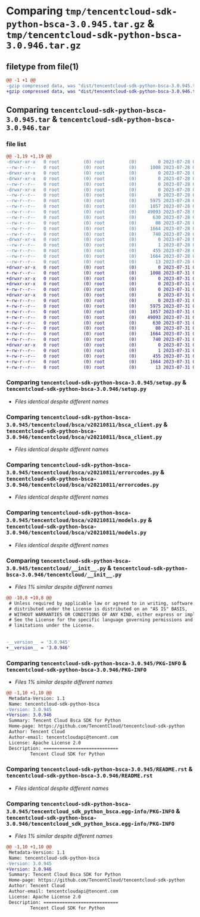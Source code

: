 # Comparing `tmp/tencentcloud-sdk-python-bsca-3.0.945.tar.gz` & `tmp/tencentcloud-sdk-python-bsca-3.0.946.tar.gz`

## filetype from file(1)

```diff
@@ -1 +1 @@
-gzip compressed data, was "dist/tencentcloud-sdk-python-bsca-3.0.945.tar", last modified: Fri Jul 28 00:22:34 2023, max compression
+gzip compressed data, was "dist/tencentcloud-sdk-python-bsca-3.0.946.tar", last modified: Mon Jul 31 00:20:34 2023, max compression
```

## Comparing `tencentcloud-sdk-python-bsca-3.0.945.tar` & `tencentcloud-sdk-python-bsca-3.0.946.tar`

### file list

```diff
@@ -1,19 +1,19 @@
-drwxr-xr-x   0 root         (0) root         (0)        0 2023-07-28 00:22:34.000000 tencentcloud-sdk-python-bsca-3.0.945/
--rw-r--r--   0 root         (0) root         (0)     1008 2023-07-28 00:22:34.000000 tencentcloud-sdk-python-bsca-3.0.945/setup.py
-drwxr-xr-x   0 root         (0) root         (0)        0 2023-07-28 00:22:34.000000 tencentcloud-sdk-python-bsca-3.0.945/tencentcloud/
-drwxr-xr-x   0 root         (0) root         (0)        0 2023-07-28 00:22:34.000000 tencentcloud-sdk-python-bsca-3.0.945/tencentcloud/bsca/
--rw-r--r--   0 root         (0) root         (0)        0 2023-07-28 00:22:34.000000 tencentcloud-sdk-python-bsca-3.0.945/tencentcloud/bsca/__init__.py
-drwxr-xr-x   0 root         (0) root         (0)        0 2023-07-28 00:22:34.000000 tencentcloud-sdk-python-bsca-3.0.945/tencentcloud/bsca/v20210811/
--rw-r--r--   0 root         (0) root         (0)        0 2023-07-28 00:22:34.000000 tencentcloud-sdk-python-bsca-3.0.945/tencentcloud/bsca/v20210811/__init__.py
--rw-r--r--   0 root         (0) root         (0)     5975 2023-07-28 00:22:34.000000 tencentcloud-sdk-python-bsca-3.0.945/tencentcloud/bsca/v20210811/bsca_client.py
--rw-r--r--   0 root         (0) root         (0)     1057 2023-07-28 00:22:34.000000 tencentcloud-sdk-python-bsca-3.0.945/tencentcloud/bsca/v20210811/errorcodes.py
--rw-r--r--   0 root         (0) root         (0)    49093 2023-07-28 00:22:34.000000 tencentcloud-sdk-python-bsca-3.0.945/tencentcloud/bsca/v20210811/models.py
--rw-r--r--   0 root         (0) root         (0)      630 2023-07-28 00:22:34.000000 tencentcloud-sdk-python-bsca-3.0.945/tencentcloud/__init__.py
--rw-r--r--   0 root         (0) root         (0)       88 2023-07-28 00:22:34.000000 tencentcloud-sdk-python-bsca-3.0.945/setup.cfg
--rw-r--r--   0 root         (0) root         (0)     1664 2023-07-28 00:22:34.000000 tencentcloud-sdk-python-bsca-3.0.945/PKG-INFO
--rw-r--r--   0 root         (0) root         (0)      740 2023-07-28 00:22:34.000000 tencentcloud-sdk-python-bsca-3.0.945/README.rst
-drwxr-xr-x   0 root         (0) root         (0)        0 2023-07-28 00:22:34.000000 tencentcloud-sdk-python-bsca-3.0.945/tencentcloud_sdk_python_bsca.egg-info/
--rw-r--r--   0 root         (0) root         (0)        1 2023-07-28 00:22:34.000000 tencentcloud-sdk-python-bsca-3.0.945/tencentcloud_sdk_python_bsca.egg-info/dependency_links.txt
--rw-r--r--   0 root         (0) root         (0)      455 2023-07-28 00:22:34.000000 tencentcloud-sdk-python-bsca-3.0.945/tencentcloud_sdk_python_bsca.egg-info/SOURCES.txt
--rw-r--r--   0 root         (0) root         (0)     1664 2023-07-28 00:22:34.000000 tencentcloud-sdk-python-bsca-3.0.945/tencentcloud_sdk_python_bsca.egg-info/PKG-INFO
--rw-r--r--   0 root         (0) root         (0)       13 2023-07-28 00:22:34.000000 tencentcloud-sdk-python-bsca-3.0.945/tencentcloud_sdk_python_bsca.egg-info/top_level.txt
+drwxr-xr-x   0 root         (0) root         (0)        0 2023-07-31 00:20:34.000000 tencentcloud-sdk-python-bsca-3.0.946/
+-rw-r--r--   0 root         (0) root         (0)     1008 2023-07-31 00:20:33.000000 tencentcloud-sdk-python-bsca-3.0.946/setup.py
+drwxr-xr-x   0 root         (0) root         (0)        0 2023-07-31 00:20:34.000000 tencentcloud-sdk-python-bsca-3.0.946/tencentcloud/
+drwxr-xr-x   0 root         (0) root         (0)        0 2023-07-31 00:20:34.000000 tencentcloud-sdk-python-bsca-3.0.946/tencentcloud/bsca/
+-rw-r--r--   0 root         (0) root         (0)        0 2023-07-31 00:20:33.000000 tencentcloud-sdk-python-bsca-3.0.946/tencentcloud/bsca/__init__.py
+drwxr-xr-x   0 root         (0) root         (0)        0 2023-07-31 00:20:34.000000 tencentcloud-sdk-python-bsca-3.0.946/tencentcloud/bsca/v20210811/
+-rw-r--r--   0 root         (0) root         (0)        0 2023-07-31 00:20:33.000000 tencentcloud-sdk-python-bsca-3.0.946/tencentcloud/bsca/v20210811/__init__.py
+-rw-r--r--   0 root         (0) root         (0)     5975 2023-07-31 00:20:33.000000 tencentcloud-sdk-python-bsca-3.0.946/tencentcloud/bsca/v20210811/bsca_client.py
+-rw-r--r--   0 root         (0) root         (0)     1057 2023-07-31 00:20:33.000000 tencentcloud-sdk-python-bsca-3.0.946/tencentcloud/bsca/v20210811/errorcodes.py
+-rw-r--r--   0 root         (0) root         (0)    49093 2023-07-31 00:20:33.000000 tencentcloud-sdk-python-bsca-3.0.946/tencentcloud/bsca/v20210811/models.py
+-rw-r--r--   0 root         (0) root         (0)      630 2023-07-31 00:20:33.000000 tencentcloud-sdk-python-bsca-3.0.946/tencentcloud/__init__.py
+-rw-r--r--   0 root         (0) root         (0)       88 2023-07-31 00:20:34.000000 tencentcloud-sdk-python-bsca-3.0.946/setup.cfg
+-rw-r--r--   0 root         (0) root         (0)     1664 2023-07-31 00:20:34.000000 tencentcloud-sdk-python-bsca-3.0.946/PKG-INFO
+-rw-r--r--   0 root         (0) root         (0)      740 2023-07-31 00:20:33.000000 tencentcloud-sdk-python-bsca-3.0.946/README.rst
+drwxr-xr-x   0 root         (0) root         (0)        0 2023-07-31 00:20:34.000000 tencentcloud-sdk-python-bsca-3.0.946/tencentcloud_sdk_python_bsca.egg-info/
+-rw-r--r--   0 root         (0) root         (0)        1 2023-07-31 00:20:33.000000 tencentcloud-sdk-python-bsca-3.0.946/tencentcloud_sdk_python_bsca.egg-info/dependency_links.txt
+-rw-r--r--   0 root         (0) root         (0)      455 2023-07-31 00:20:34.000000 tencentcloud-sdk-python-bsca-3.0.946/tencentcloud_sdk_python_bsca.egg-info/SOURCES.txt
+-rw-r--r--   0 root         (0) root         (0)     1664 2023-07-31 00:20:33.000000 tencentcloud-sdk-python-bsca-3.0.946/tencentcloud_sdk_python_bsca.egg-info/PKG-INFO
+-rw-r--r--   0 root         (0) root         (0)       13 2023-07-31 00:20:33.000000 tencentcloud-sdk-python-bsca-3.0.946/tencentcloud_sdk_python_bsca.egg-info/top_level.txt
```

### Comparing `tencentcloud-sdk-python-bsca-3.0.945/setup.py` & `tencentcloud-sdk-python-bsca-3.0.946/setup.py`

 * *Files identical despite different names*

### Comparing `tencentcloud-sdk-python-bsca-3.0.945/tencentcloud/bsca/v20210811/bsca_client.py` & `tencentcloud-sdk-python-bsca-3.0.946/tencentcloud/bsca/v20210811/bsca_client.py`

 * *Files identical despite different names*

### Comparing `tencentcloud-sdk-python-bsca-3.0.945/tencentcloud/bsca/v20210811/errorcodes.py` & `tencentcloud-sdk-python-bsca-3.0.946/tencentcloud/bsca/v20210811/errorcodes.py`

 * *Files identical despite different names*

### Comparing `tencentcloud-sdk-python-bsca-3.0.945/tencentcloud/bsca/v20210811/models.py` & `tencentcloud-sdk-python-bsca-3.0.946/tencentcloud/bsca/v20210811/models.py`

 * *Files identical despite different names*

### Comparing `tencentcloud-sdk-python-bsca-3.0.945/tencentcloud/__init__.py` & `tencentcloud-sdk-python-bsca-3.0.946/tencentcloud/__init__.py`

 * *Files 1% similar despite different names*

```diff
@@ -10,8 +10,8 @@
 # Unless required by applicable law or agreed to in writing, software
 # distributed under the License is distributed on an "AS IS" BASIS,
 # WITHOUT WARRANTIES OR CONDITIONS OF ANY KIND, either express or implied.
 # See the License for the specific language governing permissions and
 # limitations under the License.
 
 
-__version__ = '3.0.945'
+__version__ = '3.0.946'
```

### Comparing `tencentcloud-sdk-python-bsca-3.0.945/PKG-INFO` & `tencentcloud-sdk-python-bsca-3.0.946/PKG-INFO`

 * *Files 1% similar despite different names*

```diff
@@ -1,10 +1,10 @@
 Metadata-Version: 1.1
 Name: tencentcloud-sdk-python-bsca
-Version: 3.0.945
+Version: 3.0.946
 Summary: Tencent Cloud Bsca SDK for Python
 Home-page: https://github.com/TencentCloud/tencentcloud-sdk-python
 Author: Tencent Cloud
 Author-email: tencentcloudapi@tencent.com
 License: Apache License 2.0
 Description: ============================
         Tencent Cloud SDK for Python
```

### Comparing `tencentcloud-sdk-python-bsca-3.0.945/README.rst` & `tencentcloud-sdk-python-bsca-3.0.946/README.rst`

 * *Files identical despite different names*

### Comparing `tencentcloud-sdk-python-bsca-3.0.945/tencentcloud_sdk_python_bsca.egg-info/PKG-INFO` & `tencentcloud-sdk-python-bsca-3.0.946/tencentcloud_sdk_python_bsca.egg-info/PKG-INFO`

 * *Files 1% similar despite different names*

```diff
@@ -1,10 +1,10 @@
 Metadata-Version: 1.1
 Name: tencentcloud-sdk-python-bsca
-Version: 3.0.945
+Version: 3.0.946
 Summary: Tencent Cloud Bsca SDK for Python
 Home-page: https://github.com/TencentCloud/tencentcloud-sdk-python
 Author: Tencent Cloud
 Author-email: tencentcloudapi@tencent.com
 License: Apache License 2.0
 Description: ============================
         Tencent Cloud SDK for Python
```

